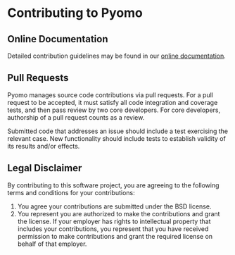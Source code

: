 Contributing to Pyomo
=====================

Online Documentation
--------------------

Detailed contribution guidelines may be found in our
[online documentation](http://pyomo.readthedocs.io/en/latest/contribution_guide.html).

Pull Requests
-------------

Pyomo manages source code contributions via pull requests. For a pull request
to be accepted, it must satisfy all code integration and coverage tests, and
then pass review by two core developers. For core developers, authorship of a
pull request counts as a review.

Submitted code that addresses an issue should include a test exercising the
relevant case. New functionality should include tests to establish validity of
its results and/or effects.

Legal Disclaimer
----------------

By contributing to this software project, you are agreeing to the
following terms and conditions for your contributions:

1. You agree your contributions are submitted under the BSD license.
2. You represent you are authorized to make the contributions and grant
   the license. If your employer has rights to intellectual property that
   includes your contributions, you represent that you have received
   permission to make contributions and grant the required license on
   behalf of that employer.
